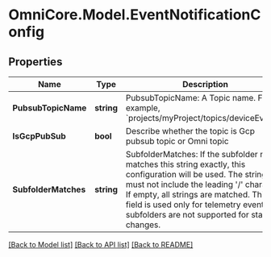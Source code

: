 # OmniCore.Model.EventNotificationConfig

## Properties

Name | Type | Description | Notes
------------ | ------------- | ------------- | -------------
**PubsubTopicName** | **string** | PubsubTopicName: A Topic name. For example, &#x60;projects/myProject/topics/deviceEvents&#x60;. | [optional] 
**IsGcpPubSub** | **bool** | Describe whether the topic is Gcp pubsub topic or Omni topic | [optional] 
**SubfolderMatches** | **string** | SubfolderMatches: If the subfolder name matches this string exactly, this configuration will be used. The string must not include the leading &#39;/&#39; character. If empty, all strings are matched. This field is used only for telemetry events; subfolders are not supported for state changes. | [optional] 

[[Back to Model list]](../README.md#documentation-for-models) [[Back to API list]](../README.md#documentation-for-api-endpoints) [[Back to README]](../README.md)

